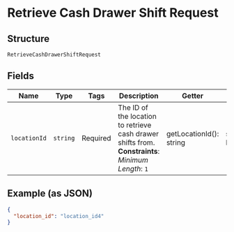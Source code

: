 
# Retrieve Cash Drawer Shift Request

## Structure

`RetrieveCashDrawerShiftRequest`

## Fields

| Name | Type | Tags | Description | Getter | Setter |
|  --- | --- | --- | --- | --- | --- |
| `locationId` | `string` | Required | The ID of the location to retrieve cash drawer shifts from.<br>**Constraints**: *Minimum Length*: `1` | getLocationId(): string | setLocationId(string locationId): void |

## Example (as JSON)

```json
{
  "location_id": "location_id4"
}
```

